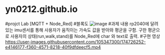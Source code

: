 # yn0212.github.io
#projct Lab [MQTT + Node_Red]
#블록도
![image](https://user-images.githubusercontent.com/105347300/174726145-73536a89-5613-4800-869b-9a36efc7a1a4.png)
#과제 내용
rp2040에 달려있는 imu센서를 통해 사용자가 움직이는 가속도 값을 받아와 평균을 구함.
구한 평균으로 사용자의 상태(run,walk,stand)를 Node_Red에 char 와 text로 출력.
#구현 영상
https://user-images.githubusercontent.com/105347300/174726252-e4146177-f360-4571-8218-40f9dfdeecf5.mp4

